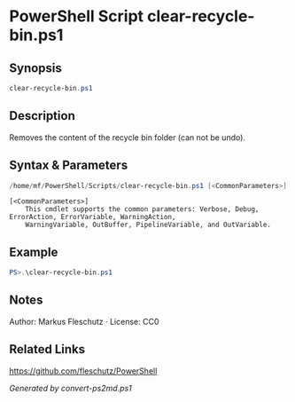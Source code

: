 # PowerShell Script clear-recycle-bin.ps1

## Synopsis
```powershell
clear-recycle-bin.ps1
```

## Description
Removes the content of the recycle bin folder (can not be undo).

## Syntax & Parameters
```powershell
/home/mf/PowerShell/Scripts/clear-recycle-bin.ps1 [<CommonParameters>]
```

```
[<CommonParameters>]
    This cmdlet supports the common parameters: Verbose, Debug, ErrorAction, ErrorVariable, WarningAction, 
    WarningVariable, OutBuffer, PipelineVariable, and OutVariable.
```

## Example
```powershell
PS>.\clear-recycle-bin.ps1
```


## Notes
Author: Markus Fleschutz · License: CC0

## Related Links
https://github.com/fleschutz/PowerShell

*Generated by convert-ps2md.ps1*
